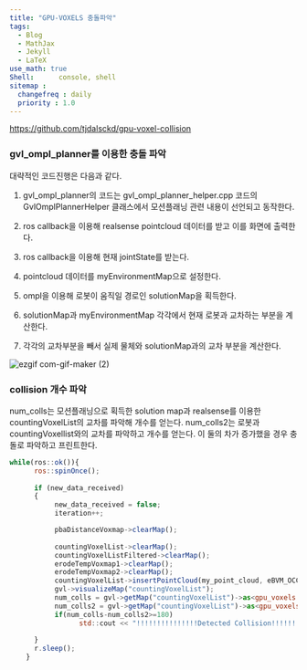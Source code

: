 ```yaml
---
title: "GPU-VOXELS 충돌파악"
tags:
  - Blog
  - MathJax
  - Jekyll
  - LaTeX
use_math: true
Shell:      console, shell
sitemap :
  changefreq : daily
  priority : 1.0
---
```


https://github.com/tjdalsckd/gpu-voxel-collision


### gvl_ompl_planner를 이용한 충돌 파악
대략적인 코드진행은 다음과 같다.

  1. gvl_ompl_planner의 코드는 gvl_ompl_planner_helper.cpp 코드의 GvlOmplPlannerHelper 클래스에서 모션플래닝 관련 내용이 선언되고 동작한다.

  2. ros callback을 이용해 realsense pointcloud 데이터를 받고 이를 화면에 출력한다.

  3. ros callback을 이용해 현재 jointState를 받는다.

  4. pointcloud 데이터를 myEnvironmentMap으로 설정한다.

  5. ompl을 이용해 로봇이 움직일 경로인 solutionMap을 획득한다.

  6. solutionMap과 myEnvironmentMap 각각에서 현재 로봇과 교차하는 부분을 계산한다.

  7. 각각의 교차부분을 빼서 실제 물체와 solutionMap과의 교차 부분을 계산한다.

![ezgif com-gif-maker (2)](https://user-images.githubusercontent.com/53217819/101426825-10a77700-3941-11eb-8ccf-c9c17f696b29.gif)

### collision 개수 파악

num_colls는 모션플래닝으로 획득한 solution map과 realsense를 이용한 countingVoxelList의 교차를 파악해 개수를 얻는다.
num_colls2는 로봇과 countingVoxellist와의 교차를 파악하고 개수를 얻는다.
이 둘의 차가 증가했을 경우 충돌로 파악하고 프린트한다.
```javascript {.line-numbers}
while(ros::ok()){
      ros::spinOnce();
      
      if (new_data_received) 
      {
           new_data_received = false;
           iteration++;

           pbaDistanceVoxmap->clearMap();
      
           countingVoxelList->clearMap();
           countingVoxelListFiltered->clearMap();
           erodeTempVoxmap1->clearMap();
           erodeTempVoxmap2->clearMap();
           countingVoxelList->insertPointCloud(my_point_cloud, eBVM_OCCUPIED);
           gvl->visualizeMap("countingVoxelList");
           num_colls = gvl->getMap("countingVoxelList")->as<gpu_voxels::voxellist::CountingVoxelList>()->collideWith(gvl->getMap("mySolutionMap")->as<gpu_voxels::voxellist::BitVectorVoxelList>(), 1.0f);
           num_colls2 = gvl->getMap("countingVoxelList")->as<gpu_voxels::voxellist::CountingVoxelList>()->collideWith(gvl->getMap("myRobotMap")->as<gpu_voxels::voxellist::BitVectorVoxelList>(), 1.0f); 
           if(num_colls-num_colls2>=180)
                 std::cout << "!!!!!!!!!!!!!!!Detected Collision!!!!!!!!! " << num_colls-num_colls2 << " collisions " << std::endl;
           
      }
      r.sleep();
    }
```

